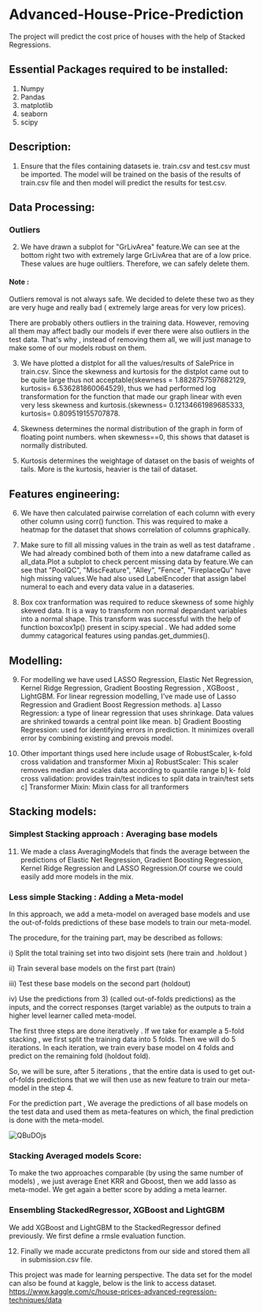 # Advanced-House-Price-Prediction

The project will predict the cost price of houses with the help of Stacked Regressions.

## Essential Packages required to be installed:

1) Numpy
2) Pandas
3) matplotlib
4) seaborn
5) scipy

## Description:

1) Ensure that the files containing datasets ie. train.csv and test.csv must be imported. The model will be trained on the basis of the results of train.csv file and then model will predict the results for test.csv.
## Data Processing:
### Outliers 
2) We have drawn a subplot for "GrLivArea" feature.We can see at the bottom right two with extremely large GrLivArea that are of a low price. These values are huge oultliers. Therefore, we can safely delete them.
#### Note :
Outliers removal is not always safe. We decided to delete these two as they are very huge and really bad ( extremely large areas for very low prices).

There are probably others outliers in the training data. However, removing all them may affect badly our models if ever there were also outliers in the test data. That's why , instead of removing them all, we will just manage to make some of our models robust on them.

3) We have plotted a distplot for all the values/results of SalePrice in train.csv. Since the skewness and kurtosis for the distplot came out to be quite large thus not acceptable(skewness = 1.8828757597682129, kurtosis= 6.536281860064529), thus we had performed log transformation for the function that made our graph linear with even very less skewness and kurtosis.(skewness= 0.12134661989685333, kurtosis= 0.809519155707878.

4) Skewness determines the normal distribution of the graph in form of floating point numbers. when skewness==0, this shows that dataset is normally distributed.

5) Kurtosis determines the weightage of dataset on the basis of weights of tails. More is the kurtosis, heavier is the tail of dataset.

## Features engineering:
6) We have then calculated pairwise correlation of each column with every other column using corr() function. This was required to make a heatmap for the dataset that shows correlation of columns graphically.

7) Make sure to fill all missing values in the train as well as test dataframe . We had already combined both of them into a new dataframe called as all_data.Plot a subplot to check percent missing data by feature.We can see that "PoolQC", "MiscFeature", "Alley", "Fence", "FireplaceQu" have high missing values.We had also used LabelEncoder that assign label numeral to each and every data value in a dataseries.

8) Box cox tranformation was required to reduce skewness of some highly skewed data. It is a way to transform non normal depandant variables into a normal shape. This transform was successful with the help of function boxcox1p() present in scipy.special . We had added some dummy catagorical features using pandas.get_dummies().

## Modelling:
9) For modelling we have used LASSO Regression, Elastic Net Regression, Kernel Ridge Regression, Gradient Boosting Regression , XGBoost , LightGBM. For linear regression modelling, I've made use of Lasso Regression and Gradient Boost Regression methods. a] Lasso Regression: a type of linear regression that uses shrinkage. Data values are shrinked towards a central point like mean. b] Gradient Boosting Regression: used for identifying errors in prediction. It minimizes overall error by combining existing and prevois model.

10) Other important things used here include usage of RobustScaler, k-fold cross validation and transformer Mixin a] RobustScaler: This scaler removes median and scales data according to quantile range b] k- fold cross validation: provides train/test indices to split data in train/test sets c] Transformer Mixin: Mixin class for all tranformers

## Stacking models:
### Simplest Stacking approach : Averaging base models

11) We made a class AveragingModels that finds the average between the predictions of Elastic Net Regression, Gradient Boosting Regression, Kernel Ridge Regression and LASSO Regression.Of course we could easily add more models in the mix.

### Less simple Stacking : Adding a Meta-model
In this approach, we add a meta-model on averaged base models and use the out-of-folds predictions of these base models to train our meta-model.

The procedure, for the training part, may be described as follows:

i) Split the total training set into two disjoint sets (here train and .holdout )

ii) Train several base models on the first part (train)

iii) Test these base models on the second part (holdout)

iv) Use the predictions from 3) (called out-of-folds predictions) as the inputs, and the correct responses (target variable) as the outputs to train a higher level learner called meta-model.

The first three steps are done iteratively . If we take for example a 5-fold stacking , we first split the training data into 5 folds. Then we will do 5 iterations. In each iteration, we train every base model on 4 folds and predict on the remaining fold (holdout fold).

So, we will be sure, after 5 iterations , that the entire data is used to get out-of-folds predictions that we will then use as new feature to train our meta-model in the step 4.

For the prediction part , We average the predictions of all base models on the test data and used them as meta-features on which, the final prediction is done with the meta-model.

![QBuDOjs](https://user-images.githubusercontent.com/83487183/128514228-1ce70fe2-16f2-4674-921d-4360ec2d17b9.jpg)

### Stacking Averaged models Score:

To make the two approaches comparable (by using the same number of models) , we just average Enet KRR and Gboost, then we add lasso as meta-model.
We get again a better score by adding a meta learner.
### Ensembling StackedRegressor, XGBoost and LightGBM
We add XGBoost and LightGBM to the StackedRegressor defined previously.
We first define a rmsle evaluation function.

12) Finally we made accurate predictons from our side and stored them all in submission.csv file.

This project was made for learning perspective. The data set for the model can also be found at kaggle, below is the link to access dataset. 
 https://www.kaggle.com/c/house-prices-advanced-regression-techniques/data


 
